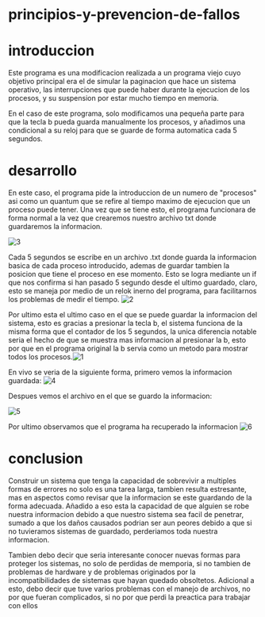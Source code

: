 # principios-y-prevencion-de-fallos
# introduccion
Este programa es una modificacion realizada a un programa viejo cuyo objetivo principal era el de simular la paginacion que hace un sistema operativo, las interrupciones que puede haber durante la ejecucion de los procesos, y su suspension por estar mucho tiempo en memoria.

En el caso de este programa, solo modificamos una pequeña parte para que la tecla b pueda guarda manualmente los procesos, y añadimos una condicional a su reloj para que se guarde de forma automatica cada 5  segundos.

# desarrollo
En este caso, el programa pide la introduccion de un numero de "procesos" asi como un quantum que se refire al tiempo maximo de ejecucion que un proceso puede tener. Una vez que se tiene esto, el programa funcionara de forma normal a la vez que crearemos nuestro archivo txt donde guardaremos la informacion.

![3](https://github.com/AlejandroPaisano/principios-y-prevencion-de-fallos/assets/91223611/ffc85c78-121b-43e8-88e6-03edf0db5c57)

Cada 5 segundos se escribe en un archivo .txt donde guarda la informacion basica de cada proceso introducido, ademas de guardar tambien la posicion que tiene el proceso en ese momento. Esto se logra mediante un if que nos confirma si han pasado 5 segundo desde el ultimo guardado, claro, esto se maneja por medio de un relok inerno del programa, para facilitarnos los problemas de medir el tiempo.
![2](https://github.com/AlejandroPaisano/principios-y-prevencion-de-fallos/assets/91223611/bf8483e0-3619-45a2-a6d3-e7d17521cee4)

Por ultimo esta el ultimo caso en el que se puede guardar la informacion del sistema, esto es gracias a presionar la tecla b, el sistema funciona de la misma forma que el contador de los 5 segundos, la unica diferencia notable seria el hecho de que se muestra mas informacion al presionar la b, esto por que en el programa original la b servia como un metodo para mostrar todos los procesos.![1](https://github.com/AlejandroPaisano/principios-y-prevencion-de-fallos/assets/91223611/e4d410af-7c8a-4e99-8f05-ec2a822f040b)

En vivo se veria de la siguiente forma, primero vemos la informacion guardada:
![4](https://github.com/AlejandroPaisano/principios-y-prevencion-de-fallos/assets/91223611/a7a38c90-92b6-4eab-bff9-68a919996b89)


Despues vemos el archivo en el que se guardo la informacion:

![5](https://github.com/AlejandroPaisano/principios-y-prevencion-de-fallos/assets/91223611/f39bac21-99ba-4618-85fc-53fea26e6870)

Por ultimo observamos que el programa ha recuperado la informacion
![6](https://github.com/AlejandroPaisano/principios-y-prevencion-de-fallos/assets/91223611/041f8623-fe5e-4c6a-a4f0-de296b21f6d9)


# conclusion
Construir un sistema que tenga la capacidad de sobrevivir a multiples formas de errores no solo es una tarea larga, tambien resulta estresante, mas en aspectos como revisar que la informacion se este guardando de la forma adecuada. Añadido a eso esta la capacidad de que alguien se robe nuestra informacion debido a que nuestro sistema sea facil de penetrar, sumado a que los daños causados podrian ser aun peores debido a que si no tuvieramos sistemas de guardado, perderiamos toda nuestra informacion.

Tambien debo decir que seria interesante conocer nuevas formas para proteger los sistemas, no solo de perdidas de memporia, si no tambien de problemas de hardware y de problemas originados por la incompatibilidades de sistemas que hayan quedado obsoltetos. Adicional a esto, debo decir que tuve varios problemas con el manejo de archivos, no por que fueran complicados, si no por que  perdi la preactica para trabajar con ellos 
